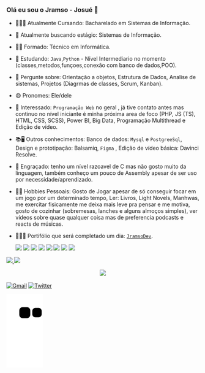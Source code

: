 ### Olá eu sou o Jramso - Josué 👋


- 👨‍🎓📘 Atualmente Cursando: Bacharelado em Sistemas de Informação.
- 🔭 Atualmente buscando estágio: Sistemas de Informação.
- 👨‍🎓 Formado: Técnico em Informática.
- 🌱 Estudando: `Java`,`Python` - Nível Intermediario no momento (classes,metodos,funçoes,conexão com banco de dados,POO).
- 💬 Pergunte sobre: Orientação a objetos, Estrutura de Dados, Analise de sistemas, Projetos (Diagrmas de classes, Scrum, Kanban).
- 😄 Pronomes: Ele/dele
- 👀 Interessado: `Programação Web` no geral , já tive contato antes mas continuo no nível iniciante é minha próxima area de foco (PHP, JS (TS), HTML, CSS, SCSS),
      Power BI, Big Data, Programação Multithread e Edição de vídeo.
- 📚🖥 Outros conhecimentos: Banco de dados: `Mysql` e `PostgreeSql`, Design e prototipação: Balsamiq, `Figma` , Edição de vídeo básica: Davinci Resolve.
- 💫 Engraçado: tenho um nível razoavel de C mas não gosto muito da linguagem, também conheço um pouco de Assembly apesar de ser uso por necessidade/aprendizado.
- 👨🏽 Hobbies Pessoais: Gosto de Jogar apesar de só conseguir focar em um jogo por um determinado tempo, Ler: Livros, Light Novels, Manhwas, me exercitar fisicamente me deixa mais leve pra pensar e me motiva, gosto de cozinhar (sobremesas, lanches e alguns almoços simples), ver vídeos sobre quase qualquer coisa mas de preferencia podcasts e reacts de músicas.
- 👨🏽‍💻 Portifólio que será completado um dia: <a href="https://jramso.github.io">`JramsoDev`</a>.

  <div id="icones">
      <img id="icon-dev" style="width: 40px"src="https://cdn.jsdelivr.net/gh/devicons/devicon/icons/python/python-original.svg" />
      <img id="icon-dev" style="width: 40px"src="https://cdn.jsdelivr.net/gh/devicons/devicon/icons/java/java-original-wordmark.svg" />
      <img id="icon-dev" style="width: 40px"src="https://cdn.jsdelivr.net/gh/devicons/devicon/icons/mysql/mysql-original-wordmark.svg" />
      <img id="icon-dev" style="width: 40px"src="https://cdn.jsdelivr.net/gh/devicons/devicon/icons/postgresql/postgresql-original-wordmark.svg" />
      <img id="icon-dev" style="width: 40px"src="https://cdn.jsdelivr.net/gh/devicons/devicon/icons/php/php-original.svg" />
      <img id="icon-dev" style="width: 40px"src="https://cdn.jsdelivr.net/gh/devicons/devicon/icons/javascript/javascript-original.svg" />    
      <img id="icon-dev" style="width: 40px"src="https://cdn.jsdelivr.net/gh/devicons/devicon/icons/figma/figma-original.svg" />
      <img id="icon-dev" style="width: 40px"src="https://cdn.jsdelivr.net/gh/devicons/devicon/icons/c/c-original.svg" />         
  </div>

<div>
  <a href="">
  <img height="170px" src="https://github-readme-stats.vercel.app/api?username=jramso&show_icons=true&theme=radical&include_all_commits=true&count_private=true"/>
  <img height="170px" src="https://github-readme-stats.vercel.app/api/top-langs/?username=jramso&layout=compact&langs_count=16&theme=tokyonight"/>
</div>
<p align="center">
    <img height="160em" src="https://github-readme-streak-stats.herokuapp.com/?user=jramso&theme=blue-green&background=001100&ring=23DB8B&fire=21FF00&stroke=FFFFFF&currStreakNum=FFFFFF&currStreakLabel=FFFFFF&sideNums=FFFFFF&sideLabels=FFFFFF"  />
</p>


[![Gmail](https://img.shields.io/badge/Gmail-D14836?style=for-the-badge&logo=gmail&logoColor=white)](mailto:contato.josue.rsou@gmail.com?Subject:Contatoviagithub&body=)
[![Twitter](https://img.shields.io/badge/Twitter-1DA1F2?style=for-the-badge&logo=twitter&logoColor=white)](https://twitter.com/JosueRSou)
  
 ![snake gif](https://github.com/jramso/jramso/blob/output/github-contribution-grid-snake.svg)
